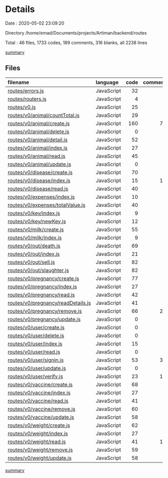 # Details

Date : 2020-05-02 23:09:20

Directory /home/emad/Documents/projects/Artiman/backend/routes

Total : 46 files,  1733 codes, 189 comments, 316 blanks, all 2238 lines

[summary](results.md)

## Files
| filename | language | code | comment | blank | total |
| :--- | :--- | ---: | ---: | ---: | ---: |
| [routes/errors.js](/routes/errors.js) | JavaScript | 32 | 0 | 2 | 34 |
| [routes/routers.js](/routes/routers.js) | JavaScript | 4 | 0 | 2 | 6 |
| [routes/v0.js](/routes/v0.js) | JavaScript | 25 | 0 | 5 | 30 |
| [routes/v0/animal/countTotal.js](/routes/v0/animal/countTotal.js) | JavaScript | 29 | 0 | 2 | 31 |
| [routes/v0/animal/create.js](/routes/v0/animal/create.js) | JavaScript | 160 | 73 | 27 | 260 |
| [routes/v0/animal/delete.js](/routes/v0/animal/delete.js) | JavaScript | 0 | 0 | 1 | 1 |
| [routes/v0/animal/detail.js](/routes/v0/animal/detail.js) | JavaScript | 52 | 0 | 4 | 56 |
| [routes/v0/animal/index.js](/routes/v0/animal/index.js) | JavaScript | 27 | 0 | 7 | 34 |
| [routes/v0/animal/read.js](/routes/v0/animal/read.js) | JavaScript | 45 | 1 | 5 | 51 |
| [routes/v0/animal/update.js](/routes/v0/animal/update.js) | JavaScript | 0 | 0 | 1 | 1 |
| [routes/v0/disease/create.js](/routes/v0/disease/create.js) | JavaScript | 70 | 0 | 11 | 81 |
| [routes/v0/disease/index.js](/routes/v0/disease/index.js) | JavaScript | 15 | 12 | 7 | 34 |
| [routes/v0/disease/read.js](/routes/v0/disease/read.js) | JavaScript | 40 | 0 | 4 | 44 |
| [routes/v0/expenses/index.js](/routes/v0/expenses/index.js) | JavaScript | 10 | 0 | 4 | 14 |
| [routes/v0/expenses/totalValue.js](/routes/v0/expenses/totalValue.js) | JavaScript | 40 | 0 | 4 | 44 |
| [routes/v0/key/index.js](/routes/v0/key/index.js) | JavaScript | 9 | 0 | 5 | 14 |
| [routes/v0/key/newKey.js](/routes/v0/key/newKey.js) | JavaScript | 12 | 0 | 2 | 14 |
| [routes/v0/milk/create.js](/routes/v0/milk/create.js) | JavaScript | 55 | 0 | 9 | 64 |
| [routes/v0/milk/index.js](/routes/v0/milk/index.js) | JavaScript | 9 | 0 | 4 | 13 |
| [routes/v0/out/death.js](/routes/v0/out/death.js) | JavaScript | 69 | 0 | 13 | 82 |
| [routes/v0/out/index.js](/routes/v0/out/index.js) | JavaScript | 21 | 0 | 6 | 27 |
| [routes/v0/out/sell.js](/routes/v0/out/sell.js) | JavaScript | 82 | 0 | 14 | 96 |
| [routes/v0/out/slaughter.js](/routes/v0/out/slaughter.js) | JavaScript | 82 | 0 | 15 | 97 |
| [routes/v0/pregnancy/create.js](/routes/v0/pregnancy/create.js) | JavaScript | 77 | 1 | 17 | 95 |
| [routes/v0/pregnancy/index.js](/routes/v0/pregnancy/index.js) | JavaScript | 27 | 3 | 7 | 37 |
| [routes/v0/pregnancy/read.js](/routes/v0/pregnancy/read.js) | JavaScript | 42 | 4 | 4 | 50 |
| [routes/v0/pregnancy/readDetails.js](/routes/v0/pregnancy/readDetails.js) | JavaScript | 41 | 2 | 4 | 47 |
| [routes/v0/pregnancy/remove.js](/routes/v0/pregnancy/remove.js) | JavaScript | 66 | 28 | 20 | 114 |
| [routes/v0/pregnancy/update.js](/routes/v0/pregnancy/update.js) | JavaScript | 0 | 0 | 1 | 1 |
| [routes/v0/user/create.js](/routes/v0/user/create.js) | JavaScript | 0 | 0 | 1 | 1 |
| [routes/v0/user/delete.js](/routes/v0/user/delete.js) | JavaScript | 0 | 0 | 1 | 1 |
| [routes/v0/user/index.js](/routes/v0/user/index.js) | JavaScript | 15 | 3 | 5 | 23 |
| [routes/v0/user/read.js](/routes/v0/user/read.js) | JavaScript | 0 | 0 | 1 | 1 |
| [routes/v0/user/signin.js](/routes/v0/user/signin.js) | JavaScript | 53 | 30 | 7 | 90 |
| [routes/v0/user/update.js](/routes/v0/user/update.js) | JavaScript | 0 | 0 | 1 | 1 |
| [routes/v0/user/verify.js](/routes/v0/user/verify.js) | JavaScript | 23 | 16 | 3 | 42 |
| [routes/v0/vaccine/create.js](/routes/v0/vaccine/create.js) | JavaScript | 68 | 0 | 11 | 79 |
| [routes/v0/vaccine/index.js](/routes/v0/vaccine/index.js) | JavaScript | 27 | 0 | 7 | 34 |
| [routes/v0/vaccine/read.js](/routes/v0/vaccine/read.js) | JavaScript | 41 | 0 | 4 | 45 |
| [routes/v0/vaccine/remove.js](/routes/v0/vaccine/remove.js) | JavaScript | 60 | 2 | 14 | 76 |
| [routes/v0/vaccine/update.js](/routes/v0/vaccine/update.js) | JavaScript | 58 | 1 | 11 | 70 |
| [routes/v0/weight/create.js](/routes/v0/weight/create.js) | JavaScript | 62 | 0 | 9 | 71 |
| [routes/v0/weight/index.js](/routes/v0/weight/index.js) | JavaScript | 27 | 1 | 6 | 34 |
| [routes/v0/weight/read.js](/routes/v0/weight/read.js) | JavaScript | 41 | 10 | 4 | 55 |
| [routes/v0/weight/remove.js](/routes/v0/weight/remove.js) | JavaScript | 59 | 1 | 13 | 73 |
| [routes/v0/weight/update.js](/routes/v0/weight/update.js) | JavaScript | 58 | 1 | 11 | 70 |

[summary](results.md)